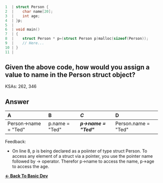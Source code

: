 ```c
1  | struct Person {
2  |    char name[20];
3  |    int age;
4  | }p;
5  | 
6  | void main()
7  | {
8  |    struct Person * p=(struct Person p)malloc(sizeof(Person));
9  |    // Here...
10 | }
11 | 
```

## Given the above code, how would you assign a value to name in the Person struct object?

KSAs: 262, 346

## Answer
| A | B | ***C*** | D |
| :--- | :--- | :--- | :--- |
| Person->name = "Ted" | p.name = "Ted" | ***p->name = "Ted"*** | Person.name = "Ted" |


Feedback:

- On line 8, p is being declared as a poiinter of type struct Person. To access any element of a struct via a pointer, you use the pointer name followed by -> operator.  Therefor p->name to access the name, p->age to access the age.

[**<- Back To Basic Dev**](../../../Basic_Dev.md)

